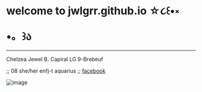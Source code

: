 # welcome to jwlgrr.github.io ☆૮꒰•༝ •。꒱ა 
-------------------------------------------------
Chelzea Jewel B. Capiral LG 9-Brebeuf 


;; 08 she/her enfj-t aquarius ;;
[facebook](https://www.facebook.com/chelzea.jewel.5)

![image](https://user-images.githubusercontent.com/122419116/212211603-2a7f03ac-f7b7-431b-b7ea-861a5b653c52.png)
